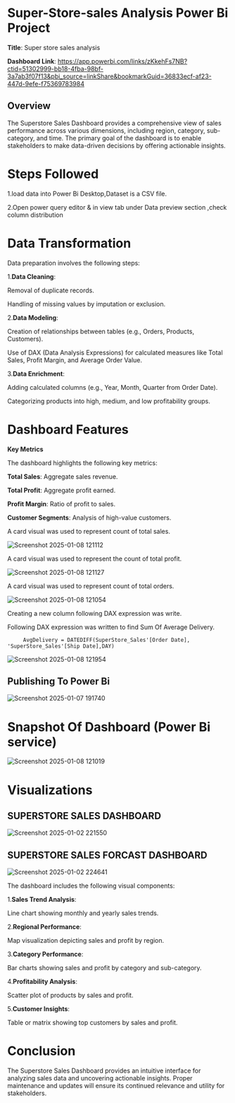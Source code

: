 # Super-Store-sales Analysis Power Bi Project

**Title**: Super store sales analysis

**Dashboard Link**: https://app.powerbi.com/links/zKkehFs7NB?ctid=51302999-bb18-4fba-98bf-3a7ab3f07f13&pbi_source=linkShare&bookmarkGuid=36833ecf-af23-447d-9efe-f75369783984

## Overview
The Superstore Sales Dashboard provides a comprehensive view of sales performance across various dimensions, including region, category, sub-category, and time. The primary goal of the dashboard is to enable stakeholders to make data-driven decisions by offering actionable insights.

# Steps Followed

1.load data into Power Bi Desktop,Dataset is a CSV file. 

2.Open power query editor & in view tab under Data preview section ,check column distribution



# Data Transformation

Data preparation involves the following steps:

1.**Data Cleaning**:
	
Removal of duplicate records.

Handling of missing values by imputation or exclusion.

2.**Data Modeling**:

Creation of relationships between tables (e.g., Orders, Products, Customers).

Use of DAX (Data Analysis Expressions) for calculated measures like Total Sales, Profit Margin, and Average Order Value.

3.**Data Enrichment**:

Adding calculated columns (e.g., Year, Month, Quarter from Order Date).

Categorizing products into high, medium, and low profitability groups.

# Dashboard Features

**Key Metrics**

The dashboard highlights the following key metrics:

**Total Sales**: Aggregate sales revenue.

**Total Profit**: Aggregate profit earned.
 
**Profit Margin**: Ratio of profit to sales.

**Customer Segments**: Analysis of high-value customers.

A card visual was used to represent count of total sales.

![Screenshot 2025-01-08 121112](https://github.com/user-attachments/assets/50d6140b-ddca-4d60-8826-411a2311461e)
 
A card visual was used to represent the count of total profit.
 
  ![Screenshot 2025-01-08 121127](https://github.com/user-attachments/assets/29ecccf4-ed87-45bc-b495-005b26068926)

A card visual was used to represent count of total orders.

 ![Screenshot 2025-01-08 121054](https://github.com/user-attachments/assets/95baa59b-5ea5-40db-8414-cf7869fb2843)

 Creating a new column following DAX expression was write.
 
Following DAX expression was written to find Sum Of Average Delivery.

         AvgDelivery = DATEDIFF(SuperStore_Sales'[Order Date], 'SuperStore_Sales'[Ship Date],DAY)

 ![Screenshot 2025-01-08 121954](https://github.com/user-attachments/assets/3d935ace-d19d-4fe7-962d-f71dfffef0c5)

## Publishing To Power Bi

![Screenshot 2025-01-07 191740](https://github.com/user-attachments/assets/1ef14271-15fa-477e-98eb-7213f63c6307)

# Snapshot Of Dashboard (Power Bi service)

![Screenshot 2025-01-08 121019](https://github.com/user-attachments/assets/1d573fab-50f1-4f84-8cfc-37116d8d08a7)

# Visualizations

## SUPERSTORE SALES DASHBOARD

![Screenshot 2025-01-02 221550](https://github.com/user-attachments/assets/f45868c9-5598-4344-8037-f653410aba57)

## SUPERSTORE SALES FORCAST DASHBOARD

![Screenshot 2025-01-02 224641](https://github.com/user-attachments/assets/8a2f5158-8d1a-49a2-890a-9c7323fc5455)

The dashboard includes the following visual components:

1.**Sales Trend Analysis**:

Line chart showing monthly and yearly sales trends.

2.**Regional Performance**:

Map visualization depicting sales and profit by region.

3.**Category Performance**:

Bar charts showing sales and profit by category and sub-category.

4.**Profitability Analysis**:

Scatter plot of products by sales and profit.

5.**Customer Insights**:

Table or matrix showing top customers by sales and profit.

# Conclusion
The Superstore Sales Dashboard provides an intuitive interface for analyzing sales data and uncovering actionable insights. Proper maintenance and updates will ensure its continued relevance and utility for stakeholders.





